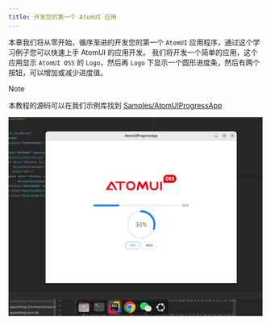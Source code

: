 ```yaml
---
title: 开发您的第一个 AtomUI 应用
---
```


本章我们将从零开始，循序渐进的开发您的第一个 `AtomUI` 应用程序，通过这个学习例子您可以快速上手 AtomUI 的应用开发。
我们将开发一个简单的应用，这个应用显示 `AtomUI OSS` 的 `Logo`，然后再 `Logo` 下显示一个圆形进度条，然后有两个按钮，可以增加或减少进度值。

> [!NOTE]
> 本教程的源码可以在我们示例库找到 [Samples/AtomUIProgressApp](https://github.com/chinware/AtomUI.Samples/tree/develop/AtomUIProgressApp)

![AtomUIProgressApp](./images/atomui-progress-app-run.png)